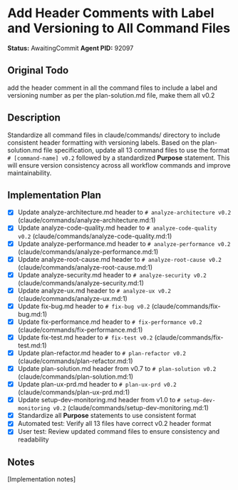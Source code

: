 # Add Header Comments with Label and Versioning to All Command Files
**Status:** AwaitingCommit
**Agent PID:** 92097

## Original Todo
add the header comment in all the command files to include a label and versioning number as per the plan-solution.md file, make them all v0.2

## Description
Standardize all command files in claude/commands/ directory to include consistent header formatting with versioning labels. Based on the plan-solution.md file specification, update all 13 command files to use the format `# [command-name] v0.2` followed by a standardized **Purpose** statement. This will ensure version consistency across all workflow commands and improve maintainability.

## Implementation Plan
- [x] Update analyze-architecture.md header to `# analyze-architecture v0.2` (claude/commands/analyze-architecture.md:1)
- [x] Update analyze-code-quality.md header to `# analyze-code-quality v0.2` (claude/commands/analyze-code-quality.md:1)
- [x] Update analyze-performance.md header to `# analyze-performance v0.2` (claude/commands/analyze-performance.md:1)
- [x] Update analyze-root-cause.md header to `# analyze-root-cause v0.2` (claude/commands/analyze-root-cause.md:1)
- [x] Update analyze-security.md header to `# analyze-security v0.2` (claude/commands/analyze-security.md:1)
- [x] Update analyze-ux.md header to `# analyze-ux v0.2` (claude/commands/analyze-ux.md:1)
- [x] Update fix-bug.md header to `# fix-bug v0.2` (claude/commands/fix-bug.md:1)
- [x] Update fix-performance.md header to `# fix-performance v0.2` (claude/commands/fix-performance.md:1)
- [x] Update fix-test.md header to `# fix-test v0.2` (claude/commands/fix-test.md:1)
- [x] Update plan-refactor.md header to `# plan-refactor v0.2` (claude/commands/plan-refactor.md:1)
- [x] Update plan-solution.md header from v0.7 to `# plan-solution v0.2` (claude/commands/plan-solution.md:1)
- [x] Update plan-ux-prd.md header to `# plan-ux-prd v0.2` (claude/commands/plan-ux-prd.md:1)
- [x] Update setup-dev-monitoring.md header from v1.0 to `# setup-dev-monitoring v0.2` (claude/commands/setup-dev-monitoring.md:1)
- [x] Standardize all **Purpose** statements to use consistent format
- [x] Automated test: Verify all 13 files have correct v0.2 header format
- [x] User test: Review updated command files to ensure consistency and readability

## Notes
[Implementation notes]
